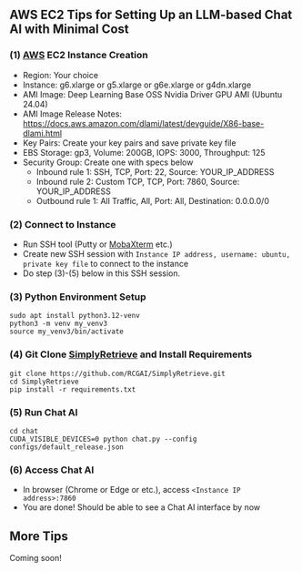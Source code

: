 ## AWS EC2 Tips for Setting Up an LLM-based Chat AI with Minimal Cost

### (1) [AWS](https://aws.amazon.com/) EC2 Instance Creation
- Region: Your choice
- Instance: g6.xlarge or g5.xlarge or g6e.xlarge or g4dn.xlarge
- AMI Image: Deep Learning Base OSS Nvidia Driver GPU AMI (Ubuntu 24.04)
- AMI Image Release Notes: https://docs.aws.amazon.com/dlami/latest/devguide/X86-base-dlami.html
- Key Pairs: Create your key pairs and save private key file
- EBS Storage: gp3, Volume: 200GB, IOPS: 3000, Throughput: 125
- Security Group: Create one with specs below
  - Inbound rule 1: SSH, TCP, Port: 22, Source: YOUR_IP_ADDRESS
  - Inbound rule 2: Custom TCP, TCP, Port: 7860, Source: YOUR_IP_ADDRESS
  - Outbound rule 1: All Traffic, All, Port: All, Destination: 0.0.0.0/0

### (2) Connect to Instance
- Run SSH tool (Putty or [MobaXterm](https://mobaxterm.mobatek.net/) etc.)
- Create new SSH session with `Instance IP address, username: ubuntu, private key file` to connect to the instance
- Do step (3)-(5) below in this SSH session.

### (3) Python Environment Setup
```
sudo apt install python3.12-venv
python3 -m venv my_venv3
source my_venv3/bin/activate
```

### (4) Git Clone [SimplyRetrieve](https://github.com/RCGAI/SimplyRetrieve.git) and Install Requirements
```
git clone https://github.com/RCGAI/SimplyRetrieve.git
cd SimplyRetrieve
pip install -r requirements.txt
```

### (5) Run Chat AI
```
cd chat
CUDA_VISIBLE_DEVICES=0 python chat.py --config configs/default_release.json
```

### (6) Access Chat AI
- In browser (Chrome or Edge or etc.), access `<Instance IP address>:7860`
- You are done! Should be able to see a Chat AI interface by now

## More Tips
Coming soon!
